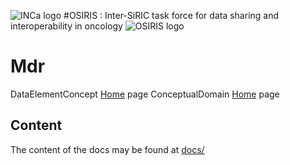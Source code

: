   ![INCa logo](https://raw.githubusercontent.com/siric-osiris/OSIRIS/master/logo_inca.jpg)
#OSIRIS : Inter-SiRIC task force for data sharing and interoperability in oncology
  ![OSIRIS logo](https://raw.githubusercontent.com/siric-osiris/OSIRIS/master/osiris.png)
  
# Mdr
DataElementConcept [Home](https://github.com/ylaizet/OSIRIS/blob/master/DataElementConcept/Home.md) page
ConceptualDomain [Home](https://github.com/ylaizet/OSIRIS/blob/master/ConceptualDomain/Home.md) page

## Content
The content of the docs may be found at [docs/](docs/)

